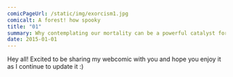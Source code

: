 ```yaml
---
comicPageUrl: /static/img/exorcism1.jpg
comicalt: A forest! how spooky
title: "01"
summary: Why contemplating our mortality can be a powerful catalyst for change
date: 2015-01-01
---
```

Hey all! Excited to be sharing my webcomic with you and hope you enjoy it as I continue to update it :)